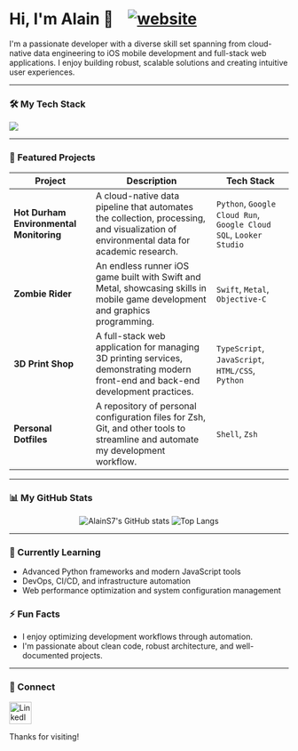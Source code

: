 # Hi, I'm Alain 👋&nbsp;&nbsp;&nbsp;&nbsp;[![website](https://img.icons8.com/?size=35&id=bGv5vHhwLQi3&format=png&color=339AF0)](https://alains7.github.io/)

I'm a passionate developer with a diverse skill set spanning from cloud-native data engineering to iOS mobile development and full-stack web applications. I enjoy building robust, scalable solutions and creating intuitive user experiences.

---

### 🛠️ My Tech Stack

<p align="left">
  <a href="https://skillicons.dev">
    <img src="https://skillicons.dev/icons?i=python,js,ts,swift,c,cpp,java,gcp,docker,postgresql,html,css,bash,zsh&perline=50" />
  </a>
</p>

---

### 🚀 Featured Projects

| Project                               | Description                                                                                                                              | Tech Stack                                                     |
| ------------------------------------- | ---------------------------------------------------------------------------------------------------------------------------------------- | -------------------------------------------------------------- |
| **Hot Durham Environmental Monitoring** | A cloud-native data pipeline that automates the collection, processing, and visualization of environmental data for academic research.   | `Python`, `Google Cloud Run`, `Google Cloud SQL`, `Looker Studio` |
| **Zombie Rider** | An endless runner iOS game built with Swift and Metal, showcasing skills in mobile game development and graphics programming.              | `Swift`, `Metal`, `Objective-C`                                  |
| **3D Print Shop** | A full-stack web application for managing 3D printing services, demonstrating modern front-end and back-end development practices.         | `TypeScript`, `JavaScript`, `HTML/CSS`, `Python`               |
| **Personal Dotfiles** | A repository of personal configuration files for Zsh, Git, and other tools to streamline and automate my development workflow.               | `Shell`, `Zsh`                                                 |

---

### 📊 My GitHub Stats

<p align="center">
  <img src="https://github-readme-stats-alains7s-projects.vercel.app/api?username=AlainS7&show_icons=true&count_private=true&rank_icon=github&theme=transparent&hide=stars,prs,issues" alt="AlainS7's GitHub stats" />
  <img src="https://github-readme-stats-alains7s-projects.vercel.app/api/top-langs/?username=AlainS7&layout=compact&count_private=true&theme=transparent&count_private=true" alt="Top Langs" />
</p>

---

### 🌱 Currently Learning
- Advanced Python frameworks and modern JavaScript tools
- DevOps, CI/CD, and infrastructure automation
- Web performance optimization and system configuration management

### ⚡ Fun Facts
- I enjoy optimizing development workflows through automation.
- I'm passionate about clean code, robust architecture, and well-documented projects.

---

### 🔗 Connect
<p align="left">
  <a href="https://www.linkedin.com/in/alain-soto/" target="_blank">
    <img src="https://cdn.jsdelivr.net/gh/devicons/devicon/icons/linkedin/linkedin-original.svg" alt="LinkedIn" width="40" height="40"/>
  </a>
</p>

Thanks for visiting!
